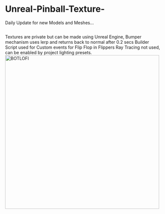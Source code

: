 # Unreal-Pinball-Texture-
Daily Update for new Models and Meshes...
##
Textures are private but can be made using Unreal Engine,
Bumper mechanism uses lerp and returns back to normal after 0.2 secs
Builder Script used for Custom events for Flip Flop in Flippers
Ray Tracing not used, can be enabled by project lighting presets.
<img align="left" alt="BOTLOFI" width="500px" src="https://drive.google.com/file/d/1hru6UZPIIm06K9eaYplTTRWVbBIQLG4Y/view?usp=sharing" />
